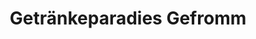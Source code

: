 ---
title: "Getränkeparadies Gefromm"
url: /luenen/getraenkeparadies-gefromm-cappenberger-strasse/
shop: Getränke
---